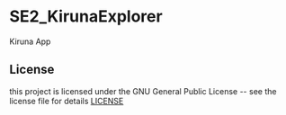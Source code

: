 # SE2_KirunaExplorer
Kiruna App

## License

this project is licensed under the GNU General Public License -- see the license file for details [LICENSE](LICENSE.txt)
